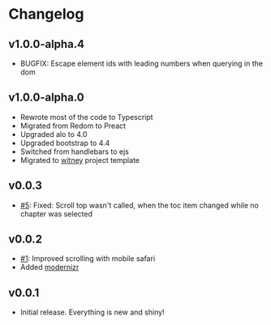 # Changelog

## v1.0.0-alpha.4
- BUGFIX: Escape element ids with leading numbers when querying in the dom

## v1.0.0-alpha.0
- Rewrote most of the code to Typescript
- Migrated from Redom to Preact
- Upgraded alo to 4.0
- Upgraded bootstrap to 4.4
- Switched from handlebars to ejs
- Migrated to [witney](https://github.com/witneyjs/witney) project template

## v0.0.3
- [#5](https://github.com/malleryjs/mallery/issues/5): Fixed: Scroll top wasn't called, when the toc item changed while no chapter was selected 

## v0.0.2
- [#1](https://github.com/malleryjs/mallery/issues/1): Improved scrolling with mobile safari
- Added [modernizr](https://modernizr.com/)

## v0.0.1
- Initial release. Everything is new and shiny!